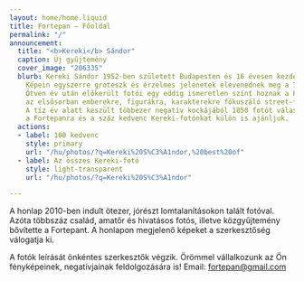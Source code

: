 ```yaml
---
layout: home/home.liquid
title: Fortepan — Főoldal
permalink: "/"
announcement:
  title: "<b>Kereki</b> Sándor"
  caption: Új gyűjtemény
  cover_image: "206335"
  blurb: Kereki Sándor 1952-ben született Budapesten és 16 évesen kezdett el fényképezni.
    Képein egyszerre groteszk és érzelmes jelenetek elevenednek meg a 70-es évek mindennapjaiból.
    Ötven év után előkerült fotói egy eddig ismeretlen színt hoznak a Fortepanba,
    az elsősorban emberekre, figurákra, karakterekre fókuszáló street-fotós világát.
    A tíz év alatt készült többezer negatív kockájából 1850 fotót választottunk ki
    a Fortepanra és a száz kedvenc Kereki-fotónkat külön is ajánljuk.
  actions:
  - label: 100 kedvenc
    style: primary
    url: "/hu/photos/?q=Kereki%20S%C3%A1ndor,%20best%20of"
  - label: Az összes Kereki-fotó
    style: light-transparent
    url: "/hu/photos/?q=Kereki%20S%C3%A1ndor"

---
```

A honlap 2010-ben indult ötezer, jórészt lomtalanításokon talált fotóval. Azóta többszáz család, amatőr és hivatásos fotós, illetve közgyűjtemény bővítette a Fortepant. A honlapon megjelenő képeket a szerkesztőség válogatja ki.

A fotók leírását önkéntes szerkesztők végzik. Örömmel vállalkozunk az Ön fényképeinek, negatívjainak feldolgozására is! Email: [fortepan@gmail.com](mailto:fortepan@gmail.com)